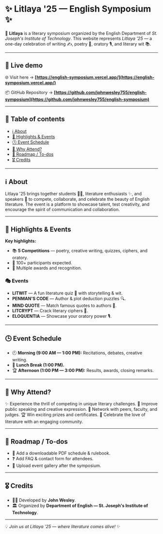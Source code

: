 # ✨ Litlaya '25 — English Symposium ✨

🎉 **Litlaya** is a literary symposium organized by the English Department of *St. Joseph's Institute of Technology*. This website represents *Litlaya '25* — a one-day celebration of writing ✍️, poetry 🎤, oratory 🎙️, and literary wit 📚.

---

## 🔗 Live demo

🌐 Visit here → **[https://english-symposium.vercel.app/](https://english-symposium.vercel.app/)**

📦 GitHub Repository → **[https://github.com/johnwesley755/english-symposium](https://github.com/johnwesley755/english-symposium)**

---

## 📑 Table of contents

* [ℹ️ About](#about)
* [🌟 Highlights & Events](#highlights--events)
* [🕒 Event Schedule](#event-schedule)
* [💫 Why Attend?](#why-attend)
* [📌 Roadmap / To-dos](#roadmap--to-dos)
* [🎖️ Credits](#credits)

---

## ℹ️ About

Litlaya '25 brings together students 👩‍🎓, literature enthusiasts ✨, and speakers 🎤 to compete, collaborate, and celebrate the beauty of English literature. The event is a platform to showcase talent, test creativity, and encourage the spirit of communication and collaboration.

---

## 🌟 Highlights & Events

**Key highlights:**

* 📚 **5 Competitions** — poetry, creative writing, quizzes, ciphers, and oratory.
* 👥 100+ participants expected.
* 🏅 Multiple awards and recognition.

### 🎭 Events

* **LITWIT** — A fun literature quiz 🤔 with storytelling & wit.
* **PENMAN'S CODE** — Author & plot deduction puzzles 🔍.
* **MIND QUOTE** — Match famous quotes to authors 🧠.
* **LITCRYPT** — Crack literary ciphers 🔑.
* **ELOQUENTIA** — Showcase your oratory power 🎙️.

---

## 🕒 Event Schedule

* 🕘 **Morning (9:00 AM — 1:00 PM):** Recitations, debates, creative writing.
* 🍴 **Lunch Break (1:00 PM).**
* 🏆 **Afternoon (1:00 PM — 3:00 PM):** Results, awards, closing remarks.

---

## 💫 Why Attend?

✨ Experience the thrill of competing in unique literary challenges.
🎤 Improve public speaking and creative expression.
👥 Network with peers, faculty, and judges.
🏆 Win exciting prizes and certificates.
🎉 Celebrate the love of literature with an engaging community.

---

## 📌 Roadmap / To-dos

* 📄 Add a downloadable PDF schedule & rulebook.
* ❓ Add FAQ & contact form for attendees.
* 📸 Upload event gallery after the symposium.

---

## 🎖️ Credits

* 👨‍💻 Developed by **John Wesley**.
* 🏛️ Organized by **Department of English — St. Joseph's Institute of Technology**.

---

💡 *Join us at Litlaya '25 — where literature comes alive!* ✨
